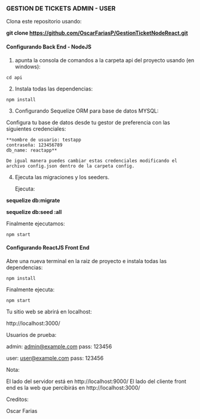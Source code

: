 ### GESTION DE TICKETS ADMIN - USER

Clona este repositorio usando:

**git clone https://github.com/OscarFariasP/GestionTicketNodeReact.git**


#### Configurando Back End - NodeJS

1. apunta la consola de comandos a la carpeta api del proyecto usando (en windows):

 ```shell
cd api  
```
2. Instala todas las dependencias:

 ```shell
npm install
```

3. Configurando Sequelize ORM para base de datos MYSQL:

 Configura tu base de datos desde tu gestor de preferencia con las siguientes credenciales:

	**nombre de usuario: testapp
	contraseña: 123456789
	db_name: reactapp**
	
	De igual manera puedes cambiar estas credenciales modificando el archivo config.json dentro de la carpeta config.
	
4. Ejecuta las migraciones y los seeders.

	Ejecuta: 
	
<b>	
sequelize db:migrate

sequelize db:seed :all
</b>


Finalmente ejecutamos:
```shell
npm start
```

#### Configurando ReactJS Front End

Abre una nueva terminal en la raiz de proyecto e instala todas las dependencias:

```shell
npm install 
```
Finalmente ejecuta:
```shell
npm start
```
Tu sitio web se abrirá en localhost:

http://localhost:3000/

Usuarios de prueba:

admin: admin@example.com
pass: 123456

user: user@example.com
pass: 123456



Nota: 

El lado del servidor está en http://localhost:9000/
El lado del cliente front end es la web que percibirás en http://localhost:3000/



Creditos:

Oscar Farias

